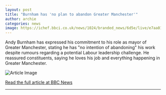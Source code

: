 ```yaml
---
layout: post
title: "Burnham has 'no plan to abandon Greater Manchester'"
author: archie
categories: news
image: https://ichef.bbci.co.uk/news/1024/branded_news/6d5e/live/e7aa01b0-99ee-11f0-928c-71dbb8619e94.jpg
---
```

Andy Burnham has expressed his commitment to his role as mayor of Greater Manchester, stating he has "no intention of abandoning" his work despite rumours regarding a potential Labour leadership challenge. He reassured constituents, saying he loves his job and everything happening in Greater Manchester.

![Article Image](https://ichef.bbci.co.uk/news/1024/branded_news/6d5e/live/e7aa01b0-99ee-11f0-928c-71dbb8619e94.jpg)

[Read the full article at BBC News](https://www.bbc.com/news/articles/cn76k4vmn0vo?at_medium=RSS&at_campaign=rss)

---
